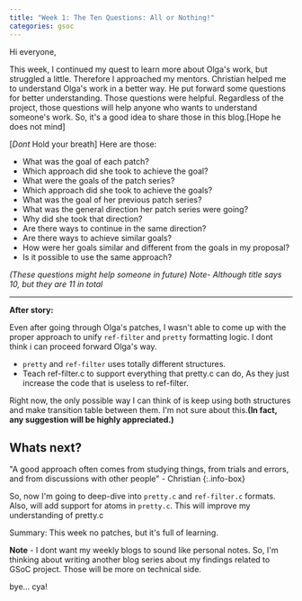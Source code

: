 ```yaml
---
title: "Week 1: The Ten Questions: All or Nothing!"
categories: gsoc
---
```


Hi everyone,

This week, I continued my quest to learn more about Olga's work, but struggled a little. Therefore I approached my mentors. Christian helped me to understand Olga's work in a better way. He put forward some questions for better understanding. Those questions were helpful. 
Regardless of the project, those questions will help anyone who wants to understand someone's work.
So, it's a good idea to share those in this blog.[Hope he does not mind]

[*Dont* Hold your breath] Here are those:

- What was the goal of each patch?
- Which approach did she took to achieve the goal?
- What were the goals of the patch series?
- Which approach did she took to achieve the goals?
- What was the goal of her previous patch series?
- What was the general direction her patch series were going?
- Why did she took that direction?
- Are there ways to continue in the same direction?
- Are there ways to achieve similar goals?
- How were her goals similar and different from the goals in my proposal?
- Is it possible to use the same approach?

*(These questions might help someone in future)*
*Note- Although title says 10, but they are 11 in total*

---

**After story:**

Even after going through Olga's patches, I wasn't able to come up with the proper approach to unify `ref-filter` and `pretty` formatting logic. I dont think i can proceed forward Olga's way. 

- `pretty` and `ref-filter` uses totally different structures.
- Teach ref-filter.c to support everything that pretty.c can do, As they just increase the code that is useless to ref-filter.

Right now, the only possible way I can think of is keep using both structures and make transition table between them. I'm not sure about this.**(In fact, any suggestion will be highly appreciated.)**

## Whats next?

"A good approach often comes from studying things, from trials and
errors, and from discussions with other people" -  Christian
{:.info-box}

So, now I'm going to deep-dive into `pretty.c` and `ref-filter.c` formats.
Also, will add support for atoms in `pretty.c`. This will improve my understanding of pretty.c

Summary: This week no patches, but it's full of learning.

**Note** - I dont want my weekly blogs to sound like personal notes. So, I'm thinking about writing another blog series about my findings related to GSoC project. Those will be more on technical side.

bye... cya!
